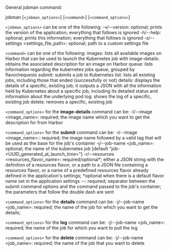 General jobman command:

jobman [`<jobman_options>`] [`<command>`] [`<command_options>`]

`<jobman_options>` can be one of the following:
    -v/--version:  optional; prints the version of the application; everything that follows is ignored
    -h/--help:  optional; prints this information; everything that follows is ignored
    -s/--settings <settings_file_path>:  optional; path to a custom settings file

`<command>` can be one of the following:
    images:  lists all available images on Harbor that can be used to launch the Kubernetes job with
    image-details:  obtains the associated description for an image on Harbor
    queue: lists information regarding the kubernetes jobs queue, grouped by flavor/requests
    submit:  submits a job to Kubernetes
    list:  lists all existing jobs, including those that ended (successfully or not)
    details:  displays the details of a specific, existing job; it outputs a JSON with all the information held by Kubernetes about a specific job, including its detailed status and  information about the underlying pod
    log:  shows the log of a specific, existing job
    delete:  removes a specific, existing job

`<command_options>` for the **image-details** command can be:
    -i/--image <image_name>:  required; the image name which you want to get the description for from Harbor

`<command_options>` for the **submit** command can be:
    -i/--image <image_name>:<tag>:  required; the image name followed by a valid tag that will be used as the base for the job's container
    -j/--job-name <job_name>:  optional; the name of the kubernetes job [default "job-<UUID_generated_at_launch_time>"]
    -r/--resources <resources_flavor_name>: required/optional*; either a JSON string with the definition of a resources flavor, or a path to a JSON file containing a resources flavor, or a name of a predefined resources flavor already defined in the application's settings; *optional when there is a default flavor name set in the application settings
    --: required; separator between the submit command options and the command passed to the job's container; the parameters that follow the double dash are sent

`<command_options>` for the **details** command can be:
    -j/--job-name <job_name>:  required; the name of the job for which you want to get the details; 
    
`<command_options>` for the **log** command can be:
    -j/--job-name <job_name>:  required; the name of the job for which you want to pull the log

`<command_options>` for the **delete** command can be:
    -j/--job-name <job_name>:  required; the name of the job that you want to delete